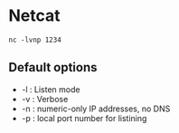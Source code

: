 # Netcat

`nc -lvnp 1234`

## Default options

* -l : Listen mode
* -v : Verbose
* -n : numeric-only IP addresses, no DNS
* -p : local port number for listining

